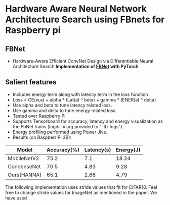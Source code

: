 # Hardware Aware Neural Network Architecture Search using FBnets for Raspberry pi

## FBNet 
- Hardware-Aware Efficient ConvNet Design via Differentiable Neural Architecture Search
**Implementation of [FBNet](https://arxiv.org/pdf/1812.03443.pdf) with PyTorch**

## Salient features
- Includes energy term along with latency term in the loss function 
- Loss = CE(w,a) + alpha * (Lat(a) ^ beta) + gamma * (ENER(a) ^ delta)
- Use alpha and beta to tune latency related loss.
- Use gamma and delta to tune energy related loss.
- Tested over Raspberry Pi.
- Supports Tensorboard for accuracy, latency and energy visualization as the FbNet trains (logdir = arg provided to "-tb-logs")
- Energy profiling performed using Power Jive.
- Results (on Raspberr Pi 3B):


| Model  | Accuracy(%) | Latency(s) | Energy(J) |
| -----------  | ------| ---------| ---------|
| MobileNetV2  | 75.2  | 7.1 | 18.24 |
| CondenseNet  | 70.5  | 4.83 | 9.28 |
| Ours(HANNA)  | 65.1 | 2.88 | 4.79 |




The following implementation uses stride values that fit for CIFAR10. Feel free to change stride values for ImageNet as mentioned in the paper. We have used 
